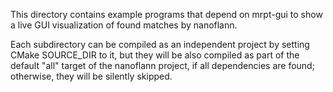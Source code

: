 This directory contains example programs that depend on mrpt-gui to show 
a live GUI visualization of found matches by nanoflann.

Each subdirectory can be compiled as an independent project by setting CMake SOURCE_DIR to it,
but they will be also compiled as part of the default "all" target of the nanoflann
project, if all dependencies are found; otherwise, they will be silently skipped.
